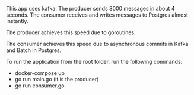 This app uses kafka. The producer sends 8000 messages in about 4 seconds. The consumer receives and writes messages to Postgres almost instantly.

The producer achieves this speed due to goroutines.

The consumer achieves this speed due to asynchronous commits in Kafka and Batch in Postgres.

To run the application from the root folder, run the following commands:
- docker-compose up
- go run main.go (it is the producer)
- go run consumer.go